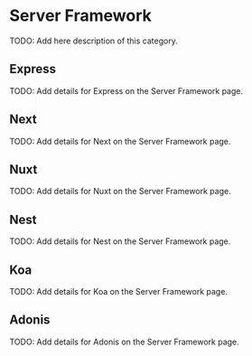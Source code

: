 # Server Framework

TODO: Add here description of this category.

## Express

TODO: Add details for Express on the Server Framework page.

## Next

TODO: Add details for Next on the Server Framework page.

## Nuxt

TODO: Add details for Nuxt on the Server Framework page.

## Nest

TODO: Add details for Nest on the Server Framework page.

## Koa

TODO: Add details for Koa on the Server Framework page.

## Adonis

TODO: Add details for Adonis on the Server Framework page.


